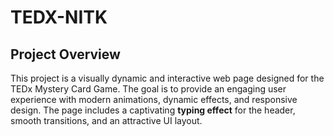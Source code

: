 # TEDX-NITK
## Project Overview
This project is a visually dynamic and interactive web page designed for the TEDx Mystery Card Game. The goal is to provide an engaging user experience with modern animations, dynamic effects, and responsive design. The page includes a captivating **typing effect** for the header, smooth transitions, and an attractive UI layout.
